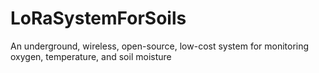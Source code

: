 # LoRaSystemForSoils
An underground, wireless, open-source, low-cost system for monitoring oxygen, temperature, and soil moisture
